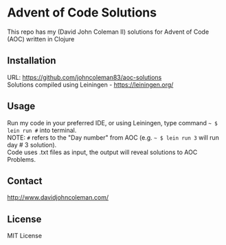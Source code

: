 # Advent of Code Solutions

This repo has my (David John Coleman II) solutions for Advent of Code (AOC) written in Clojure

## Installation

URL: https://github.com/johncoleman83/aoc-solutions<br />
Solutions compiled using Leiningen - https://leiningen.org/

## Usage

Run my code in your preferred IDE, or using Leiningen, type command `~ $ lein run #` into terminal.<br />
NOTE: `#` refers to the "Day number" from AOC (e.g. `~ $ lein run 3` will run day # 3 solution).<br />
Code uses .txt files as input, the output will reveal solutions to AOC Problems.

## Contact
http://www.davidjohncoleman.com/

## License

MIT License
